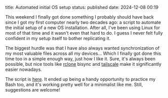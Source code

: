 title: Automated initial OS setup
status: published
date: 2024-12-08 00:19

This weekend I finally got done something I probably should have back since I
got my first computer nearly two decades ago: a script to automate the initial
setup of a new OS installation. After all, I've been using Linux for most of
that time and it wasn't even that hard to do. I guess I never felt fully
confident in my setup itself to bother replicating it.

The biggest hurdle was that I have also always wanted synchronization
of my most valuable files across all my devices... Which I finally got done
this time too in a simple enough way, just how I like it. Sure, it's always
been possible, but nice tools like [rclone](https://rclone.org/) bisync and
[tailscale](https://tailscale.com/) make it significantly easier nowadays.

The script is [here](https://github.com/luord/scripts/blob/master/setup.sh).
It ended up being a handy opportunity to practice my Bash too, and it's
working pretty well for a minimalist like me. Still, suggestions are welcome!
